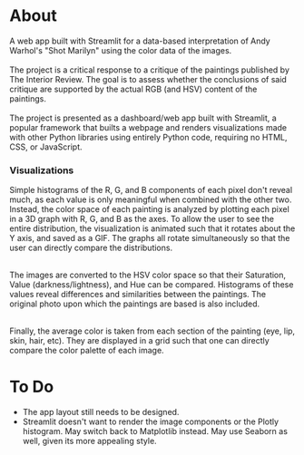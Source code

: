 # About
A web app built with Streamlit for a data-based interpretation of Andy Warhol's "Shot Marilyn" using the color data of the images. <br><br>
The project is a critical response to a critique of the paintings published by The Interior Review. The goal is to assess whether the conclusions of said critique are supported by the actual RGB (and HSV) content of the paintings. <br><br>
The project is presented as a dashboard/web app built with Streamlit, a popular framework that builts a webpage and renders visualizations made with other Python libraries using entirely Python code, requiring no HTML, CSS, or JavaScript. 

### Visualizations
Simple histograms of the R, G, and B components of each pixel don't reveal much, as each value is only meaningful when combined with the other two. Instead, the color space of each painting is analyzed by plotting each pixel in a 3D graph with R, G, and B as the axes. To allow the user to see the entire distribution, the visualization is animated such that it rotates about the Y axis, and saved as a GIF. The graphs all rotate simultaneously so that the user can directly compare the distributions. <br><br>

The images are converted to the HSV color space so that their Saturation, Value (darkness/lightness), and Hue can be compared. Histograms of these values reveal differences and similarities between the paintings. The original photo upon which the paintings are based is also included. <br><br>

Finally, the average color is taken from each section of the painting (eye, lip, skin, hair, etc). They are displayed in a grid such that one can directly compare the color palette of each image. 

# To Do
* The app layout still needs to be designed.
* Streamlit doesn't want to render the image components or the Plotly histogram. May switch back to Matplotlib instead. May use Seaborn as well, given its more appealing style. 
